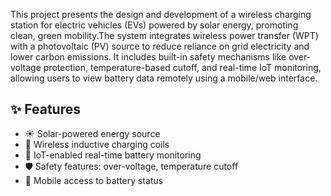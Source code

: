 
This project presents the design and development of a wireless charging station for electric vehicles (EVs) powered by solar energy, promoting clean, green mobility.The system integrates wireless power transfer (WPT) with a photovoltaic (PV) source to reduce reliance on grid electricity and lower carbon emissions.
It includes built-in safety mechanisms like over-voltage protection, temperature-based cutoff, and real-time IoT monitoring, allowing users to view battery data remotely using a mobile/web interface.
## ✨ Features
- ☀️ Solar-powered energy source
- 🔋 Wireless inductive charging coils
- 📶 IoT-enabled real-time battery monitoring
- 🛡️ Safety features: over-voltage, temperature cutoff
- 📱 Mobile access to battery status
